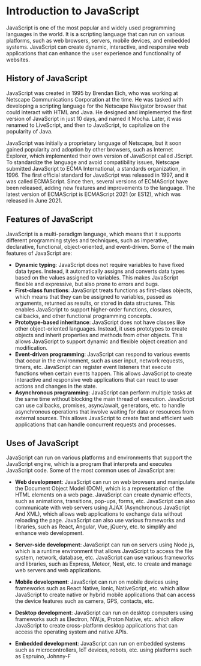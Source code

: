 # Introduction to JavaScript

JavaScript is one of the most popular and widely used programming languages in the world. It is a scripting language that can run on various platforms, such as web browsers, servers, mobile devices, and embedded systems. JavaScript can create dynamic, interactive, and responsive web applications that can enhance the user experience and functionality of websites.

## History of JavaScript

JavaScript was created in 1995 by Brendan Eich, who was working at Netscape Communications Corporation at the time. He was tasked with developing a scripting language for the Netscape Navigator browser that could interact with HTML and Java. He designed and implemented the first version of JavaScript in just 10 days, and named it Mocha. Later, it was renamed to LiveScript, and then to JavaScript, to capitalize on the popularity of Java.

JavaScript was initially a proprietary language of Netscape, but it soon gained popularity and adoption by other browsers, such as Internet Explorer, which implemented their own version of JavaScript called JScript. To standardize the language and avoid compatibility issues, Netscape submitted JavaScript to ECMA International, a standards organization, in 1996. The first official standard for JavaScript was released in 1997, and it was called ECMAScript. Since then, several versions of ECMAScript have been released, adding new features and improvements to the language. The latest version of ECMAScript is ECMAScript 2021 (or ES12), which was released in June 2021.

## Features of JavaScript

JavaScript is a multi-paradigm language, which means that it supports different programming styles and techniques, such as imperative, declarative, functional, object-oriented, and event-driven. Some of the main features of JavaScript are:

- **Dynamic typing**: JavaScript does not require variables to have fixed data types. Instead, it automatically assigns and converts data types based on the values assigned to variables. This makes JavaScript flexible and expressive, but also prone to errors and bugs.
- **First-class functions**: JavaScript treats functions as first-class objects, which means that they can be assigned to variables, passed as arguments, returned as results, or stored in data structures. This enables JavaScript to support higher-order functions, closures, callbacks, and other functional programming concepts.
- **Prototype-based inheritance**: JavaScript does not have classes like other object-oriented languages. Instead, it uses prototypes to create objects and inherit properties and methods from other objects. This allows JavaScript to support dynamic and flexible object creation and modification.
- **Event-driven programming**: JavaScript can respond to various events that occur in the environment, such as user input, network requests, timers, etc. JavaScript can register event listeners that execute functions when certain events happen. This allows JavaScript to create interactive and responsive web applications that can react to user actions and changes in the state.
- **Asynchronous programming**: JavaScript can perform multiple tasks at the same time without blocking the main thread of execution. JavaScript can use callbacks, promises, async/await, generators, etc. to handle asynchronous operations that involve waiting for data or resources from external sources. This allows JavaScript to create fast and efficient web applications that can handle concurrent requests and processes.

## Uses of JavaScript

JavaScript can run on various platforms and environments that support the JavaScript engine, which is a program that interprets and executes JavaScript code. Some of the most common uses of JavaScript are:

- **Web development**: JavaScript can run on web browsers and manipulate the Document Object Model (DOM), which is a representation of the HTML elements on a web page. JavaScript can create dynamic effects,
such as animations,
transitions,
pop-ups,
forms,
etc.
JavaScript can also communicate with web servers using AJAX (Asynchronous JavaScript And XML),
which allows web applications to exchange data without reloading the page.
JavaScript can also use various frameworks
and libraries,
such as React,
Angular,
Vue,
jQuery,
etc.
to simplify
and enhance web development.

- **Server-side development**: JavaScript can run on servers using Node.js,
which is a runtime environment that allows JavaScript to access the file system,
network,
database,
etc.
JavaScript can use various frameworks
and libraries,
such as Express,
Meteor,
Nest,
etc.
to create
and manage web servers
and web applications.

- **Mobile development**: JavaScript can run on mobile devices using frameworks
such as React Native,
Ionic,
NativeScript,
etc.
which allow JavaScript to create native or hybrid mobile applications
that can access the device features
such as camera,
GPS,
contacts,
etc.

- **Desktop development**: JavaScript can run on desktop computers using frameworks
such as Electron,
NW.js,
Proton Native,
etc.
which allow JavaScript to create cross-platform desktop applications
that can access the operating system
and native APIs.

- **Embedded development**: JavaScript can run on embedded systems
such as microcontrollers,
IoT devices,
robots,
etc.
using platforms
such as Espruino,
Johnny-F